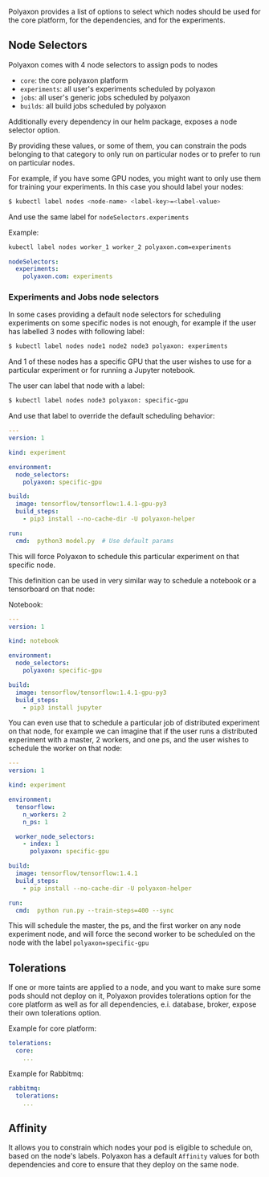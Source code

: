 Polyaxon provides a list of options to select which nodes
should be used for the core platform, for the dependencies, and for the experiments.


## Node Selectors

Polyaxon comes with 4 node selectors to assign pods to nodes

  * `core`: the core polyaxon platform
  * `experiments`: all user's experiments scheduled by polyaxon
  * `jobs`: all user's generic jobs scheduled by polyaxon
  * `builds`: all build jobs scheduled by polyaxon

Additionally every dependency in our helm package, exposes a node selector option.

By providing these values, or some of them,
you can constrain the pods belonging to that category to only run on
particular nodes or to prefer to run on particular nodes.

For example, if you have some GPU nodes, you might want to only use them for training your experiments.
In this case you should label your nodes:

```bash
$ kubectl label nodes <node-name> <label-key>=<label-value>
```

And use the same label for `nodeSelectors.experiments`

Example:

```bash
kubectl label nodes worker_1 worker_2 polyaxon.com=experiments
```

```yaml
nodeSelectors:
  experiments:
    polyaxon.com: experiments
```

### Experiments and Jobs node selectors

In some cases providing a default node selectors for scheduling experiments on some specific nodes is not enough,
for example if the user has labelled 3 nodes with following label:

```bash
$ kubectl label nodes node1 node2 node3 polyaxon: experiments
```

And 1 of these nodes has a specific GPU that the user wishes to use for a particular experiment or for running a Jupyter notebook.

The user can label that node with a label:

```bash
$ kubectl label nodes node3 polyaxon: specific-gpu
```

And use that label to override the default scheduling behavior:

```yaml
---
version: 1

kind: experiment

environment:
  node_selectors:
    polyaxon: specific-gpu

build:
  image: tensorflow/tensorflow:1.4.1-gpu-py3
  build_steps:
    - pip3 install --no-cache-dir -U polyaxon-helper

run:
  cmd:  python3 model.py  # Use default params
```

This will force Polyaxon to schedule this particular experiment on that specific node.

This definition can be used in very similar way to schedule a notebook or a tensorboard on that node:

Notebook:

```yaml
---
version: 1

kind: notebook

environment:
  node_selectors:
    polyaxon: specific-gpu

build:
  image: tensorflow/tensorflow:1.4.1-gpu-py3
  build_steps:
    - pip3 install jupyter
```

You can even use that to schedule a particular job of distributed experiment on that node,
for example we can imagine that if the user runs a distributed experiment with a master, 2 workers, and one ps,
and the user wishes to schedule the worker on that node:

```yaml
---
version: 1

kind: experiment

environment:
  tensorflow:
    n_workers: 2
    n_ps: 1

  worker_node_selectors:
    - index: 1
      polyaxon: specific-gpu

build:
  image: tensorflow/tensorflow:1.4.1
  build_steps:
    - pip install --no-cache-dir -U polyaxon-helper

run:
  cmd:  python run.py --train-steps=400 --sync

```

This will schedule the master, the ps, and the first worker on any node experiment node,
and will force the second worker to be scheduled on the node with the label `polyaxon=specific-gpu`

## Tolerations

If one or more taints are applied to a node,
and you want to make sure some pods should not deploy on it,
Polyaxon provides tolerations option for the core platform as well as for all dependencies,
e.i. database, broker, expose their own tolerations option.

Example for core platform:

```yaml
tolerations:
  core:
    ...
```

Example for Rabbitmq:

```yaml
rabbitmq:
  tolerations:
    ...
```

## Affinity

It allows you to constrain which nodes your pod is eligible to schedule on, based on the node's labels.
Polyaxon has a default `Affinity` values for both dependencies and core to ensure that they deploy on the same node.
